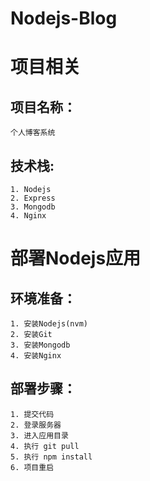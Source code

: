 # Nodejs-Blog

# 项目相关

## 项目名称：

    个人博客系统

## 技术栈:

    1. Nodejs 
    2. Express
    3. Mongodb
    4. Nginx

# 部署Nodejs应用

## 环境准备：

    1. 安装Nodejs(nvm)
    2. 安装Git
    3. 安装Mongodb
    4. 安装Nginx

## 部署步骤：

    1. 提交代码
    2. 登录服务器
    3. 进入应用目录
    4. 执行 git pull
    5. 执行 npm install
    6. 项目重启
